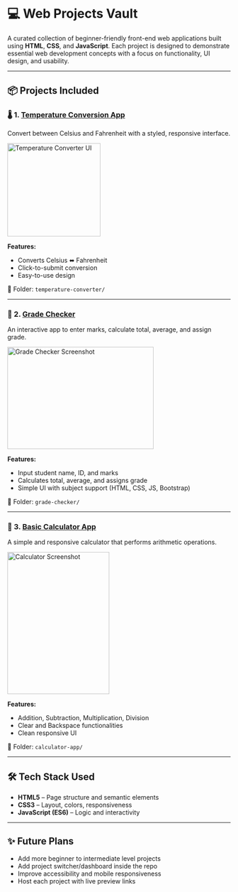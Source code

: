 
# 💻 Web Projects Vault

A curated collection of beginner-friendly front-end web applications built using **HTML**, **CSS**, and **JavaScript**. Each project is designed to demonstrate essential web development concepts with a focus on functionality, UI design, and usability.

---

## 📦 Projects Included

### 🌡️ 1. [Temperature Conversion App](./temperature-converter)

Convert between Celsius and Fahrenheit with a styled, responsive interface.

<img width="210" height="210" alt="Temperature Converter UI" src="https://github.com/user-attachments/assets/cb13d0a8-06fe-44b2-b889-b823fbbe3a9a" />

**Features:**
- Converts Celsius ⬌ Fahrenheit
- Click-to-submit conversion
- Easy-to-use design

📁 Folder: `temperature-converter/`


---

### 📝 2. [Grade Checker](./grade-checker)

An interactive app to enter marks, calculate total, average, and assign grade.

<img width="330" height="230" alt="Grade Checker Screenshot" src="https://github.com/user-attachments/assets/586ae051-554b-403d-941a-8b8fee608e62" />

**Features:**
- Input student name, ID, and marks
- Calculates total, average, and assigns grade
- Simple UI with subject support (HTML, CSS, JS, Bootstrap)

📁 Folder: `grade-checker/`

---
### 🔢 3. [Basic Calculator App](./calculator-app)

A simple and responsive calculator that performs arithmetic operations.

<img width="230" height="320" alt="Calculator Screenshot" src="https://github.com/user-attachments/assets/f94407ac-b382-4fba-900f-93e90ae893a2" />

**Features:**
- Addition, Subtraction, Multiplication, Division
- Clear and Backspace functionalities
- Clean responsive UI

📁 Folder: `calculator-app/`

---


## 🛠️ Tech Stack Used

* **HTML5** – Page structure and semantic elements
* **CSS3** – Layout, colors, responsiveness
* **JavaScript (ES6)** – Logic and interactivity

---

## ✨ Future Plans

* Add more beginner to intermediate level projects
* Add project switcher/dashboard inside the repo
* Improve accessibility and mobile responsiveness
* Host each project with live preview links


